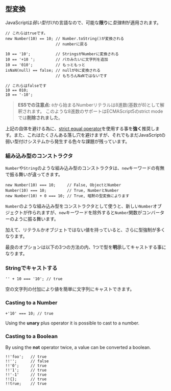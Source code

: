 ## 型変換

JavaScriptは*弱い型付け*の言語なので、可能な**限り**に*型強制*が適用されます。

    // これらはtrueです。
    new Number(10) == 10; // Number.toString()が変換される
                          // numberに戻る

    10 == '10';           // StringsがNumberに変換される
    10 == '+10 ';         // バカみたいに文字列を追加
    10 == '010';          // もっともっと
    isNaN(null) == false; // nullが0に変換される
                          // もちろんNaNではないです

    // これらはfalseです
    10 == 010;
    10 == '-10';

> **ES5での注意点:** `0`から始まるNumberリテラルは8進数(基数が8)として解釈されます。
> このような8進数のサポートはECMAScript5のstrict modeでは**削除されました**。

上記の自体を避ける為に、[strict equal operator](#types.equality)を使用する事を**強く**推奨します。また、これはたくさんある落し穴を避けますが、それでもまだJavaScriptの弱い型付けシステムから発生する色々な課題が残っています。

### 組み込み型のコンストラクタ

`Number`や`String`のような組み込み型のコンストラクタは、`new`キーワードの有無で振る舞いが違ってきます。

    new Number(10) === 10;     // False, ObjectとNumber
    Number(10) === 10;         // True, NumberとNumber
    new Number(10) + 0 === 10; // True, 暗黙の型変換によります

`Number`のような組み込み型をコンストラクタとして使うと、新しい`Number`オブジェクトが作られますが、`new`キーワードを除外すると`Number`関数がコンバーターのように振る舞います。

加えて、リテラルかオブジェトではない値を持っていると、さらに型強制が多くなります。

最良のオプションは以下の3つの方法の内、1つで型を**明示**してキャストする事になります。

### Stringでキャストする

    '' + 10 === '10'; // true

空の文字列の付加により値を簡単に文字列にキャストできます。

### Casting to a Number

    +'10' === 10; // true

Using the **unary** plus operator it is possible to cast to a number.

### Casting to a Boolean

By using the **not** operator twice, a value can be converted a boolean.

    !!'foo';   // true
    !!'';      // false
    !!'0';     // true
    !!'1';     // true
    !!'-1'     // true
    !!{};      // true
    !!true;    // true


